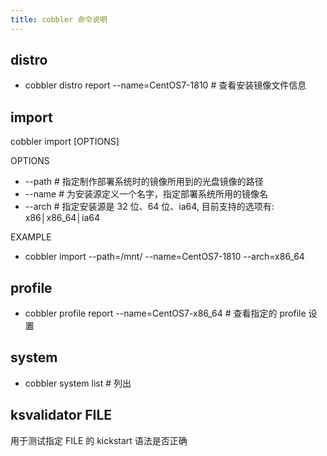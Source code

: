 ```yaml
---
title: cobbler 命令说明
---
```


## distro

- cobbler distro report --name=CentOS7-1810 # 查看安装镜像文件信息

## import

cobbler import [OPTIONS]

OPTIONS

- --path # 指定制作部署系统时的镜像所用到的光盘镜像的路径
- --name # 为安装源定义一个名字，指定部署系统所用的镜像名
- --arch # 指定安装源是 32 位、64 位、ia64, 目前支持的选项有: x86│x86_64│ia64

EXAMPLE

- cobbler import --path=/mnt/ --name=CentOS7-1810 --arch=x86_64

## profile

- cobbler profile report --name=CentOS7-x86_64 # 查看指定的 profile 设置

## system

- cobbler system list # 列出

## ksvalidator FILE

用于测试指定 FILE 的 kickstart 语法是否正确
